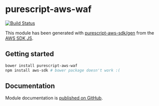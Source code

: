# purescript-aws-waf

[![Build Status](https://app.wercker.com/status/5909b9e96d1080804b17a28f72f87b6b/s/master)](https://app.wercker.com/project/byKey/5909b9e96d1080804b17a28f72f87b6b)

This module has been generated with [purescript-aws-sdk/gen](https://github.com/purescript-aws-sdk/gen) from the [AWS SDK JS](https://github.com/aws/aws-sdk-js).

## Getting started

```sh
bower install purescript-aws-waf
npm install aws-sdk # bower package doesn't work :(
```

## Documentation

Module documentation is [published on GitHub](https://github.com/purescript-aws-sdk/purescript-aws-waf/tree/master/docs).
